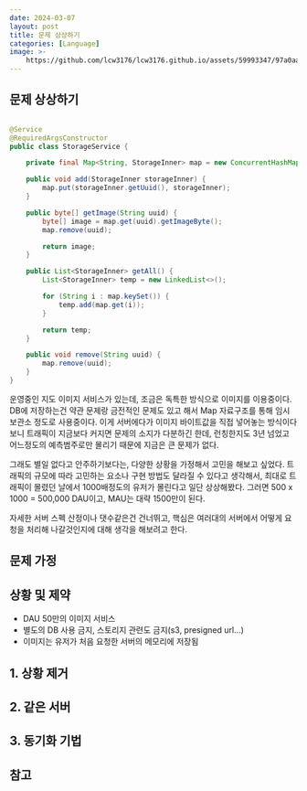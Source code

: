 ```yaml
---
date: 2024-03-07
layout: post
title: 문제 상상하기
categories: [Language]
image: >-
    https://github.com/lcw3176/lcw3176.github.io/assets/59993347/97a0aac1-92bb-4709-8d34-9750992541c3
---
```


## 문제 상상하기

```java

@Service
@RequiredArgsConstructor
public class StorageService {

    private final Map<String, StorageInner> map = new ConcurrentHashMap<>();

    public void add(StorageInner storageInner) {
        map.put(storageInner.getUuid(), storageInner);
    }

    public byte[] getImage(String uuid) {
        byte[] image = map.get(uuid).getImageByte();
        map.remove(uuid);

        return image;
    }

    public List<StorageInner> getAll() {
        List<StorageInner> temp = new LinkedList<>();

        for (String i : map.keySet()) {
            temp.add(map.get(i));
        }

        return temp;
    }

    public void remove(String uuid) {
        map.remove(uuid);
    }
}

```

운영중인 지도 이미지 서비스가 있는데, 조금은 독특한 방식으로 이미지를 이용중이다.
DB에 저장하는건 약관 문제랑 금전적인 문제도 있고 해서 Map 자료구조를 통해 임시 보관소 정도로 사용중이다. 
이게 서버에다가 이미지 바이트값을 직접 넣어놓는 방식이다 보니 트래픽이 지금보다 커지면 문제의 소지가 다분하긴 한데,
런칭한지도 3년 넘었고 어느정도의 예측범주로만 몰리기 때문에 지금은 큰 문제가 없다.

그래도 별일 없다고 안주하기보다는, 다양한 상황을 가정해서 고민을 해보고 싶었다.
트래픽의 규모에 따라 고민하는 요소나 구현 방법도 달라질 수 있다고 생각해서, 
최대로 트래픽이 몰렸던 날에서 1000배정도의 유저가 몰린다고 일단 상상해봤다.
그러면 500 x 1000 = 500,000 DAU이고, MAU는 대략 1500만이 된다.

자세한 서버 스펙 산정이나 댓수같은건 건너뛰고, 
핵심은 여러대의 서버에서 어떻게 요청을 처리해 나갈것인지에 대해 생각을 해보려고 한다.

## 문제 가정

## 상황 및 제약

- DAU 50만의 이미지 서비스
- 별도의 DB 사용 금지, 스토리지 관련도 금지(s3, presigned url...)
- 이미지는 유저가 처음 요청한 서버의 메모리에 저장됨

## 1. 상황 제거


## 2. 같은 서버


## 3. 동기화 기법


## 참고
